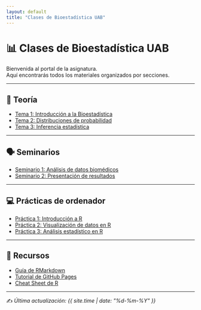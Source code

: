```yaml
---
layout: default
title: "Clases de Bioestadística UAB"
---
```


# 📊 Clases de Bioestadística UAB

Bienvenida al portal de la asignatura.  
Aquí encontrarás todos los materiales organizados por secciones.

---

## 📖 Teoría
- [Tema 1: Introducción a la Bioestadística](slides/tema1.html)
- [Tema 2: Distribuciones de probabilidad](slides/tema2.html)
- [Tema 3: Inferencia estadística](slides/tema3.html)

---

## 🗣️ Seminarios
- [Seminario 1: Análisis de datos biomédicos](seminarios/seminario1.html)
- [Seminario 2: Presentación de resultados](seminarios/seminario2.html)

---

## 💻 Prácticas de ordenador
- [Práctica 1: Introducción a R](practicas/practica1.html)
- [Práctica 2: Visualización de datos en R](practicas/practica2.html)
- [Práctica 3: Análisis estadístico en R](practicas/practica3.html)

---

## 📂 Recursos
- [Guía de RMarkdown](recursos/guia_rmarkdown.pdf)
- [Tutorial de GitHub Pages](recursos/github_pages_tutorial.html)
- [Cheat Sheet de R](https://posit.co/resources/cheatsheets/)

---

✍️ *Última actualización: {{ site.time | date: "%d-%m-%Y" }}*
